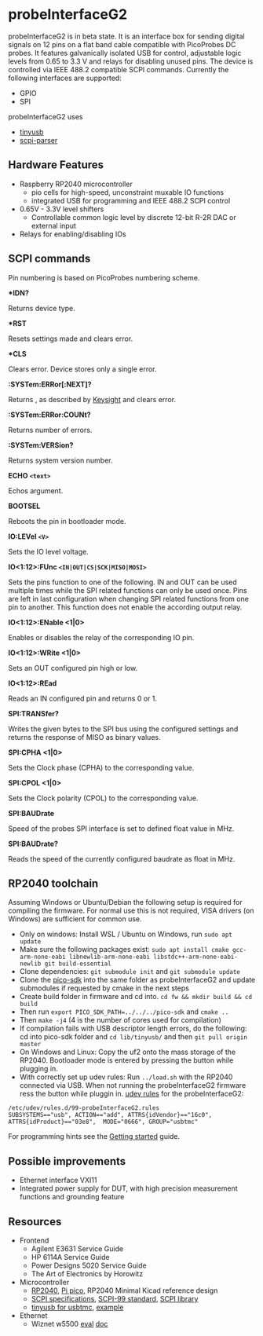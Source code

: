 # probeInterfaceG2

probeInterfaceG2 is in beta state. It is an interface box for sending digital signals on 12 pins on a flat band cable compatible with PicoProbes DC probes. It features galvanically isolated USB for control, adjustable logic levels from 0.65 to 3.3 V and relays for disabling unused pins. The device is controlled via IEEE 488.2 compatible SCPI commands.
Currently the following interfaces are supported:
- GPIO
- SPI

probeInterfaceG2 uses
- [tinyusb](https://github.com/hathach/tinyusb)
- [scpi-parser](https://github.com/j123b567/scpi-parser)

## Hardware Features

- Raspberry RP2040 microcontroller
  - pio cells for high-speed, unconstraint muxable IO functions
  - integrated USB for programming and IEEE 488.2 SCPI control
- 0.65V - 3.3V level shifters
  - Controllable common logic level by discrete 12-bit R-2R DAC or external input
- Relays for enabling/disabling IOs

## SCPI commands

Pin numbering is based on PicoProbes numbering scheme.

__*IDN?__

Returns device type.

__*RST__

Resets settings made and clears error.

__*CLS__

Clears error. Device stores only a single error.

__:SYSTem:ERRor[:NEXT]?__

Returns <errorNumber>,<errorDescription> as described by [Keysight](https://na.support.keysight.com/pna/help/latest/Support/SCPI_Errors.htm) and clears error.

__:SYSTem:ERRor:COUNt?__

Returns number of errors.

__:SYSTem:VERSion?__

Returns system version number.

__ECHO `<text>`__

Echos argument.

__BOOTSEL__

Reboots the pin in bootloader mode.

__IO:LEVel `<V>`__

Sets the IO level voltage.

__IO<1:12>:FUnc `<IN|OUT|CS|SCK|MISO|MOSI>`__

Sets the pins function to one of the following. IN and OUT can be used multiple times while the SPI related functions can only be used once. Pins are left in last configuration when changing SPI related functions from one pin to another. This function does not enable the according output relay.

__IO<1:12>:ENable <1|0>__

Enables or disables the relay of the corresponding IO pin.

__IO<1:12>:WRite <1|0>__

Sets an OUT configured pin high or low.

__IO<1:12>:REad__

Reads an IN configured pin and returns 0 or 1.

__SPI:TRANSfer? <binary values>__

Writes the given bytes to the SPI bus using the configured settings and returns the response of MISO as binary values.

__SPI:CPHA <1|0>__

Sets the Clock phase (CPHA) to the corresponding value.

__SPI:CPOL <1|0>__

Sets the Clock polarity (CPOL) to the corresponding value.

__SPI:BAUDrate <MHz>__

Speed of the probes SPI interface is set to defined float value in MHz.

__SPI:BAUDrate?__

Reads the speed of the currently configured baudrate as float in MHz.

## RP2040 toolchain

Assuming Windows or Ubuntu/Debian the following setup is required for compiling the firmware. For normal use this is not required, VISA drivers (on Windows) are sufficient for common use.

- Only on windows: Install WSL / Ubuntu on Windows, run `sudo apt update`
- Make sure the following packages exist: `sudo apt install cmake gcc-arm-none-eabi libnewlib-arm-none-eabi libstdc++-arm-none-eabi-newlib git build-essential`
- Clone dependencies: `git submodule init` and `git submodule update`
- Clone the [pico-sdk](https://github.com/raspberrypi/pico-sdk) into the same folder as probeInterfaceG2 and update submodules if requested by cmake in the next steps
- Create build folder in firmware and cd into. `cd fw && mkdir build && cd build`
- Then run `export PICO_SDK_PATH=../../../pico-sdk` and `cmake ..`
- Then `make -j4` (4 is the number of cores used for compilation)
- If compilation fails with USB descriptor length errors, do the following: cd into pico-sdk folder and `cd lib/tinyusb/` and then `git pull origin master`
- On Windows and Linux: Copy the uf2 onto the mass storage of the RP2040. Bootloader mode is entered by pressing the button while plugging in.
- With correctly set up udev rules: Run `../load.sh` with the RP2040 connected via USB. When not running the probeInterfaceG2 firmware ress the button while pluggin in. [udev rules](https://gist.github.com/alejoseb/c7a7b4c67f0cf665dadabb26a5a87597) for the probeInterfaceG2:
```
/etc/udev/rules.d/99-probeInterfaceG2.rules
SUBSYSTEMS=="usb", ACTION=="add", ATTRS{idVendor}=="16c0", ATTRS{idProduct}=="03e8",  MODE="0666", GROUP="usbtmc"
```

For programming hints see the [Getting started](https://datasheets.raspberrypi.com/pico/getting-started-with-pico.pdf) guide.

## Possible improvements

- Ethernet interface VXI11
- Integrated power supply for DUT, with high precision measurement functions and grounding feature

## Resources

- Frontend
  - Agilent E3631 Service Guide
  - HP 6114A Service Guide
  - Power Designs 5020 Service Guide
  - The Art of Electronics by Horowitz
- Microcontroller
  - [RP2040](https://www.raspberrypi.com/documentation/microcontrollers/rp2040.html), [Pi pico](https://www.raspberrypi.com/products/raspberry-pi-pico/), RP2040 Minimal Kicad reference design
  - [SCPI specifications](https://www.ivifoundation.org/specifications/default.aspx), [SCPI-99 standard](https://www.ivifoundation.org/docs/scpi-99.pdf), [SCPI library](https://github.com/j123b567/scpi-parser)
  - [tinyusb for usbtmc](https://github.com/hathach/tinyusb), [example](https://github.com/markb139/pico_logic)
- Ethernet
  - Wiznet w5500 [eval](https://www.wiznet.io/product-item/w5500-evb-pico/) [doc](https://docs.wiznet.io/Product/iEthernet/W5500/w5500-evb-pico)
